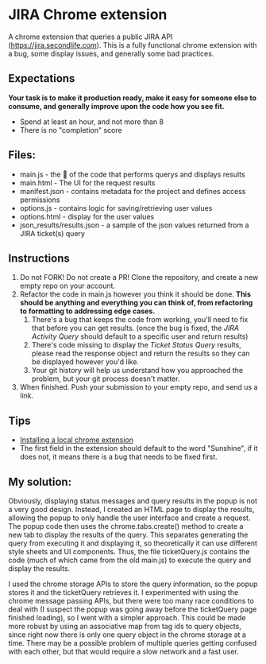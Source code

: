 # JIRA Chrome extension
A chrome extension that queries a public JIRA API (https://jira.secondlife.com).  This is a fully functional chrome extension with a bug, some display issues, and generally some bad practices.  

## Expectations

**Your task is to make it production ready, make it easy for someone else to consume, and generally improve upon the code how you see fit.**

- Spend at least an hour, and not more than 8
- There is no "completion" score

## Files:
* main.js - the :meat_on_bone: of the code that performs querys and displays results
* main.html - The UI for the request results
* manifest.json - contains metadata for the project and defines access permissions
* options.js - contains logic for saving/retrieving user values
* options.html - display for the user values
* json_results/results.json - a sample of the json values returned from a JIRA ticket(s) query

## Instructions
1. Do not FORK! Do not create a PR! Clone the repository, and create a new empty repo on your account.
2. Refactor the code in main.js however you think it should be done. **This should be anything and everything you can think of, from refactoring to formatting to addressing edge cases.**  
   1. There's a bug that keeps the code from working, you'll need to fix that before you can get results. (once the bug is fixed, the *JIRA Activity Query* should default to a specific user and return results) 
   2. There's code missing to display the *Ticket Status Query* results, please read the response object and return the results so they can be displayed however you'd like.
   3. Your git history will help us understand how you approached the problem, but your git process doesn't matter.
3. When finished. Push your submission to your empty repo, and send us a link.


## Tips
* [Installing a local chrome extension](https://developer.chrome.com/extensions/getstarted#unpacked)
* The first field in the extension should default to the word "Sunshine", if it does not, it means there is a bug that needs to be fixed first.


## My solution:
Obviously, displaying status messages and query results in the popup is not a very good design. Instead, 
I created an HTML page to display the results, allowing the popup to only handle the user interface and 
create a request. The popup code then uses the chrome.tabs.create() method to create a new tab to display 
the results of the query. This separates generating the query from executing it and displaying it, so 
theoretically it can use different style sheets and UI components. Thus, the file ticketQuery.js contains
the code (much of which came from the old main.js) to execute the query and display the results.

I used the chrome storage APIs to store the query information, so the popup stores it and the ticketQuery 
retrieves it. I experimented with using the chrome message passing APIs, but there were too many race
conditions to deal with (I suspect the popup was going away before the ticketQuery page finished loading),
so I went with a simpler approach. This could be made more robust by using an associative map from tag ids 
to query objects, since right now there is only one query object in the chrome storage at a time. There may
be a possible problem of multiple queries getting confused with each other, but that would require a slow
network and a fast user.



